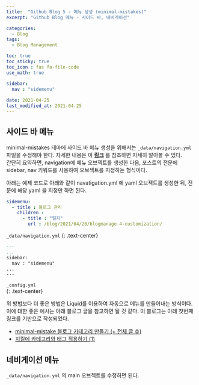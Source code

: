 ```yaml
---
title:  "Github Blog 5 - 메뉴 생성 (minimal-mistakes)"
excerpt: "Github Blog 메뉴 - 사이드 바, 네비게이션"

categories:
  - Blog
tags:
  - Blog Management

toc: true
toc_sticky: true
toc_icon : fas fa-file-code
use_math: true

sidebar:
  nav : "sidemenu"
 
date: 2021-04-25
last_modified_at: 2021-04-25
---
```


## **사이드 바 메뉴**  

minimal-mistakes 테마에 사이드 바 메뉴 생성을 위해서는 `_data/navigation.yml` 파일을 수정해야 한다. 자세한 내용은 이 [**링크**](https://mmistakes.github.io/minimal-mistakes/docs/layouts/#custom-sidebar-navigation-menu) 를 참조하면 자세히 알아볼 수 있다.  
간단히 요약하면, navigation에 메뉴 오브젝트를 생성한 다음, 포스트의 전문에 sidebar, nav 키워드를 사용하여 오브젝트를 지정하는 형식이다.  

아래는 예제 코드로 아래와 같이 navatigation.yml 에 yaml 오브젝트를 생성한 뒤, 전문에 해당 yaml 을 지정만 하면 된다.  

```yml
sidemenu:
  - title : 블로그 관리 
    children :
      - title : "일지"
        url : /blog/2021/04/20/blogmanage-4-customization/
```  

`_data/navigation.yml`
{: .text-center}  


```Markdown
---
...
sidebar:
  nav : "sidemenu"
...
---
```  

`_config.yml`  
{: .text-center}  

위 방법보다 더 좋은 방법은 Liquid를 이용하여 자동으로 메뉴를 만들어내는 방식이다. 이에 대한 좋은 예시는 아래 블로그 글을 참고하면 될 것 같다. 이 블로그는 아래 첫번째 링크를 기반으로 작성되었다.  

- [minimal-mistake 블로그 카테고리 만들기 (+ 전체 글 수)](https://ansohxxn.github.io/blog/category/#nav_list_main)  
- [지킬에 카테고리와 태그 적용하기 (1)](https://hoisharka.github.io/jekyll/2017/12/03/jekyll-category-001/)

## **네비게이션 메뉴**  
`_data/navigation.yml` 의 main 오브젝트를 수정하면 된다.  
